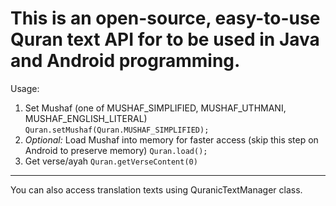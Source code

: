 # This is an open-source, easy-to-use Quran text API for to be used in Java and Android programming.

Usage:

1. Set Mushaf (one of MUSHAF_SIMPLIFIED, MUSHAF_UTHMANI, MUSHAF_ENGLISH_LITERAL)
`Quran.setMushaf(Quran.MUSHAF_SIMPLIFIED);`
2. *Optional:* Load Mushaf into memory for faster access (skip this step on Android to preserve memory)
`Quran.load();`
3. Get verse/ayah
`Quran.getVerseContent(0)`
-----
You can also access translation texts using QuranicTextManager class.
